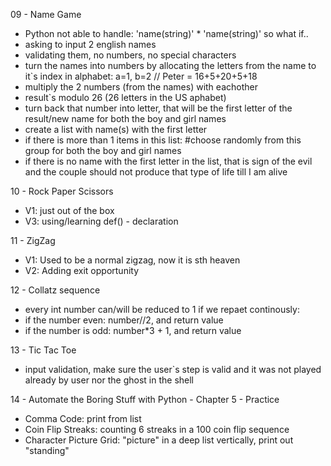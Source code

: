  09 - Name Game
- Python not able to handle: 'name(string)' * 'name(string)' so what if..
- asking to input 2 english names
- validating them, no numbers, no special characters
- turn the names into numbers by allocating the letters from the name to it`s index in alphabet: a=1, b=2 // Peter = 16+5+20+5+18 
- multiply the 2 numbers (from the names) with eachother
- result`s modulo 26 (26 letters in the US aphabet)
- turn back that number into letter, that will be the first letter of the result/new name for both the boy and girl names
- create a list with name(s) with the first letter
- if there is more than 1 items in this list: #choose randomly from this group for both the boy and girl names
- if there is no name with the first letter in the list, that is sign of the evil and the couple should not produce that type of life till I am alive


10 - Rock Paper Scissors
- V1: just out of the box
- V3: using/learning def() - declaration


11 - ZigZag
- V1: Used to be a normal zigzag, now it is sth heaven
- V2: Adding exit opportunity

12 - Collatz sequence
- every int number can/will be reduced to 1 if we repaet continously:
- if the number even: number//2, and return value
- if the number is odd: number*3 + 1, and return value

13 - Tic Tac Toe
- input validation, make sure the user`s step is valid and it was not played already by user nor the ghost in the shell

14 - Automate the Boring Stuff with Python - Chapter 5 - Practice
- Comma Code: print from list
- Coin Flip Streaks: counting 6 streaks in a 100 coin flip sequence
- Character Picture Grid: "picture" in a deep list vertically, print out "standing"
